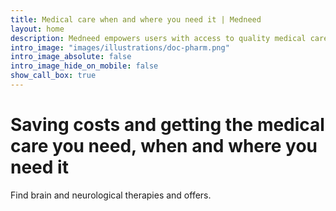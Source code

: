 ```yaml
---
title: Medical care when and where you need it | Medneed
layout: home
description: Medneed empowers users with access to quality medical care when they need it and where they need it. You can readily find timely brain and neurological health therapies and support.
intro_image: "images/illustrations/doc-pharm.png"
intro_image_absolute: false
intro_image_hide_on_mobile: false
show_call_box: true
---
```


# Saving costs and getting the medical care you need, when and where you need it

Find brain and neurological therapies and offers.